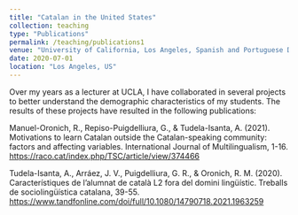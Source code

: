 ```yaml
---
title: "Catalan in the United States"
collection: teaching
type: "Publications"
permalink: /teaching/publications1
venue: "University of California, Los Angeles, Spanish and Portuguese Department"
date: 2020-07-01
location: "Los Angeles, US"
---
```

Over my years as a lecturer at UCLA, I have collaborated in several projects to better understand the demographic characteristics of my students.
The results of these projects have resulted in the following publications:

Manuel-Oronich, R., Repiso-Puigdelliura, G., & Tudela-Isanta, A. (2021). Motivations to learn Catalan outside the Catalan-speaking community: factors and affecting variables. International Journal of Multilingualism, 1-16. https://raco.cat/index.php/TSC/article/view/374466

Tudela-Isanta, A., Arráez, J. V., Puigdelliura, G. R., & Oronich, R. M. (2020). Característiques de l’alumnat de català L2 fora del domini lingüístic. Treballs de sociolingüística catalana, 39-55. https://www.tandfonline.com/doi/full/10.1080/14790718.2021.1963259
